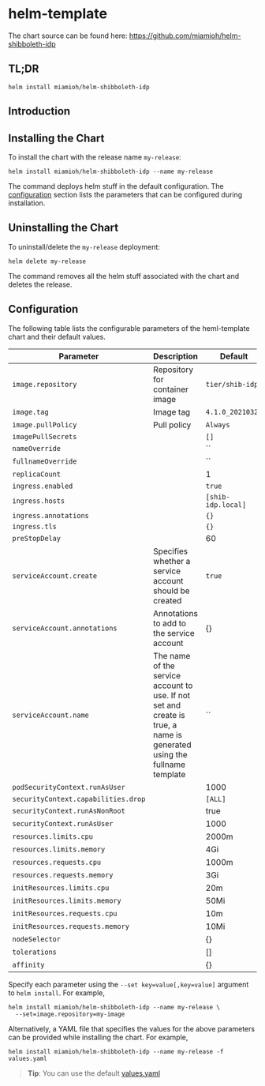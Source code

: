 # helm-template

The chart source can be found here: https://github.com/miamioh/helm-shibboleth-idp

## TL;DR

```console
helm install miamioh/helm-shibboleth-idp
```

## Introduction

## Installing the Chart

To install the chart with the release name `my-release`:

```console
helm install miamioh/helm-shibboleth-idp --name my-release
```

The command deploys helm stuff in the default configuration. The [configuration](#configuration) section lists the parameters that can be configured during installation.

## Uninstalling the Chart

To uninstall/delete the `my-release` deployment:

```console
helm delete my-release
```

The command removes all the helm stuff associated with the chart and deletes the release.

## Configuration

The following table lists the configurable parameters of the heml-template chart and their default values.

| Parameter                           | Description                                                                                                            | Default            |
| ----------------------------------- | ---------------------------------------------------------------------------------------------------------------------- | ------------------ |
| `image.repository`                  | Repository for container image                                                                                         | `tier/shib-idp`    |
| `image.tag`                         | Image tag                                                                                                              | `4.1.0_20210324`   |
| `image.pullPolicy`                  | Pull policy                                                                                                            | `Always`           |
| `imagePullSecrets`                  |                                                                                                                        | `[]`               |
| `nameOverride`                      |                                                                                                                        | ``                 |
| `fullnameOverride`                  |                                                                                                                        | ``                 |
| `replicaCount`                      |                                                                                                                        | 1                  |
| `ingress.enabled`                   |                                                                                                                        | `true`             |
| `ingress.hosts`                     |                                                                                                                        | `[shib-idp.local]` |
| `ingress.annotations`               |                                                                                                                        | `{}`               |
| `ingress.tls`                       |                                                                                                                        | `{}`               |
| `preStopDelay`                      |                                                                                                                        | 60                 |
| `serviceAccount.create`             | Specifies whether a service account should be created                                                                  | `true`             |
| `serviceAccount.annotations`        | Annotations to add to the service account                                                                              | {}                 |
| `serviceAccount.name`               | The name of the service account to use. If not set and create is true, a name is generated using the fullname template | ``                 |
| `podSecurityContext.runAsUser`      |                                                                                                                        | 1000               |
| `securityContext.capabilities.drop` |                                                                                                                        | `[ALL]`            |
| `securityContext.runAsNonRoot`      |                                                                                                                        | true               |
| `securityContext.runAsUser`         |                                                                                                                        | 1000               |
| `resources.limits.cpu`              |                                                                                                                        | 2000m              |
| `resources.limits.memory`           |                                                                                                                        | 4Gi                |
| `resources.requests.cpu`            |                                                                                                                        | 1000m              |
| `resources.requests.memory`         |                                                                                                                        | 3Gi                |
| `initResources.limits.cpu`          |                                                                                                                        | 20m                |
| `initResources.limits.memory`       |                                                                                                                        | 50Mi               |
| `initResources.requests.cpu`        |                                                                                                                        | 10m                |
| `initResources.requests.memory`     |                                                                                                                        | 10Mi               |
| `nodeSelector`                      |                                                                                                                        | {}                 |
| `tolerations`                       |                                                                                                                        | []                 |
| `affinity`                          |                                                                                                                        | {}                 |

<!--
# Shibboleth IdP configuration
conf:
  # configmaps to be mounted under conf/ as files
  configMaps: {}
  sealedSecrets: {}
    # attribute-resolver.xml: nameOfconfigMapOrsecret

  # contents to be mounted under conf/ as files
  values: {}
    # some-file.xml: |
    #   file contents
    #   on multiple lines

  # data-only container with conf/ files located under /conf
  image: {}
    # repository: "nexus.ci.psu.edu:5000/docker/shib-idp-conf"
    # tag: "1.0"
    # pullPolicy: Always

metadata:
  image: {}

properties:
  # configmaps and secrets whose keys will be appended to conf/idp.properties on startup
  # keys are converted if necessary:
  #  IDP_BAR -> idp.bar
  configMaps: {}
  sealedSecrets: {}

  # raw properties to be appended to conf/idp.properties
  values: {}

credentials:
  # configmaps and secrets whose keys will be mounted under credentials/ as files
  configMaps: {}
  sealedSecrets: {}
  values: {}
   -->

Specify each parameter using the `--set key=value[,key=value]` argument to `helm install`. For example,

```console
helm install miamioh/helm-shibboleth-idp --name my-release \
  --set=image.repository=my-image
```

Alternatively, a YAML file that specifies the values for the above parameters can be provided while installing the chart. For example,

```console
helm install miamioh/helm-shibboleth-idp --name my-release -f values.yaml
```

> **Tip**: You can use the default [values.yaml](values.yaml)
